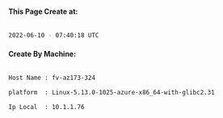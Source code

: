 
   
#### This Page Create at:

```bash

2022-06-10 - 07:40:18 UTC

```

#### Create By Machine:

```bash

Host Name : fv-az173-324

platform  : Linux-5.13.0-1025-azure-x86_64-with-glibc2.31

Ip Local  : 10.1.1.76

```

